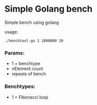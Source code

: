 # Simple Golang bench

Simple bench using golang

usage:
```
./benchtool-go 1 1000000 10
```

### Params:
 * 1 = benchtype
 * nElement count
 * repeats of bench

### Benchtypes:
 * 1 = Fibonacci loop
